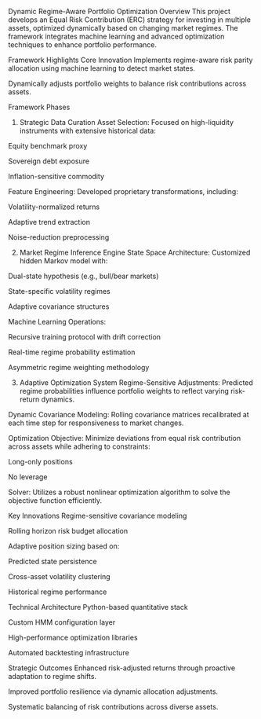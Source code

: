 Dynamic Regime-Aware Portfolio Optimization
Overview
This project develops an Equal Risk Contribution (ERC) strategy for investing in multiple assets, optimized dynamically based on changing market regimes. The framework integrates machine learning and advanced optimization techniques to enhance portfolio performance.

Framework Highlights
Core Innovation
Implements regime-aware risk parity allocation using machine learning to detect market states.

Dynamically adjusts portfolio weights to balance risk contributions across assets.

Framework Phases
1. Strategic Data Curation
Asset Selection: Focused on high-liquidity instruments with extensive historical data:

Equity benchmark proxy

Sovereign debt exposure

Inflation-sensitive commodity

Feature Engineering: Developed proprietary transformations, including:

Volatility-normalized returns

Adaptive trend extraction

Noise-reduction preprocessing

2. Market Regime Inference Engine
State Space Architecture: Customized hidden Markov model with:

Dual-state hypothesis (e.g., bull/bear markets)

State-specific volatility regimes

Adaptive covariance structures

Machine Learning Operations:

Recursive training protocol with drift correction

Real-time regime probability estimation

Asymmetric regime weighting methodology

3. Adaptive Optimization System
Regime-Sensitive Adjustments: Predicted regime probabilities influence portfolio weights to reflect varying risk-return dynamics.

Dynamic Covariance Modeling: Rolling covariance matrices recalibrated at each time step for responsiveness to market changes.

Optimization Objective: Minimize deviations from equal risk contribution across assets while adhering to constraints:

Long-only positions

No leverage

Solver: Utilizes a robust nonlinear optimization algorithm to solve the objective function efficiently.

Key Innovations
Regime-sensitive covariance modeling

Rolling horizon risk budget allocation

Adaptive position sizing based on:

Predicted state persistence

Cross-asset volatility clustering

Historical regime performance

Technical Architecture
Python-based quantitative stack

Custom HMM configuration layer

High-performance optimization libraries

Automated backtesting infrastructure

Strategic Outcomes
Enhanced risk-adjusted returns through proactive adaptation to regime shifts.

Improved portfolio resilience via dynamic allocation adjustments.

Systematic balancing of risk contributions across diverse assets.
